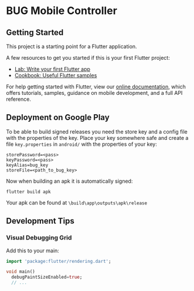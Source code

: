 # BUG Mobile Controller

## Getting Started

This project is a starting point for a Flutter application.

A few resources to get you started if this is your first Flutter project:

- [Lab: Write your first Flutter app](https://flutter.io/docs/get-started/codelab)
- [Cookbook: Useful Flutter samples](https://flutter.io/docs/cookbook)

For help getting started with Flutter, view our 
[online documentation](https://flutter.io/docs), which offers tutorials, 
samples, guidance on mobile development, and a full API reference.

## Deployment on Google Play

To be able to build signed releases you need the store key and a config file with the properties of the key. Place your key somewhere safe and create a file `key.properties` in `android/` with the properties of your key:

```text
storePassword=<pass>
keyPassword=<pass>
keyAlias=bug_key
storeFile=<path_to_bug_key>
```

Now when building an apk it is automatically signed:

```shell
flutter build apk
```

Your apk can be found at `\build\app\outputs\apk\release`

## Development Tips

### Visual Debugging Grid

Add this to your main:

```dart
import 'package:flutter/rendering.dart';

void main()
  debugPaintSizeEnabled=true;
  // ...
```